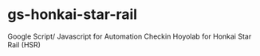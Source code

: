 # gs-honkai-star-rail
Google Script/ Javascript for Automation Checkin Hoyolab for Honkai Star Rail (HSR)
